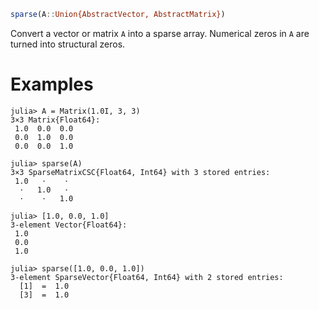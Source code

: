 ```julia
sparse(A::Union{AbstractVector, AbstractMatrix})
```

Convert a vector or matrix `A` into a sparse array. Numerical zeros in `A` are turned into structural zeros.

# Examples

```jldoctest
julia> A = Matrix(1.0I, 3, 3)
3×3 Matrix{Float64}:
 1.0  0.0  0.0
 0.0  1.0  0.0
 0.0  0.0  1.0

julia> sparse(A)
3×3 SparseMatrixCSC{Float64, Int64} with 3 stored entries:
 1.0   ⋅    ⋅
  ⋅   1.0   ⋅
  ⋅    ⋅   1.0

julia> [1.0, 0.0, 1.0]
3-element Vector{Float64}:
 1.0
 0.0
 1.0

julia> sparse([1.0, 0.0, 1.0])
3-element SparseVector{Float64, Int64} with 2 stored entries:
  [1]  =  1.0
  [3]  =  1.0
```
